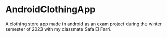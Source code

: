 # AndroidClothingApp

A clothing store app made in android as an exam project during the winter semester of 2023 with my classmate Safa El Farri.
